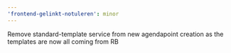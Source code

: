 ```yaml
---
'frontend-gelinkt-notuleren': minor
---
```


Remove standard-template service from new agendapoint creation as the templates are now all coming from RB
